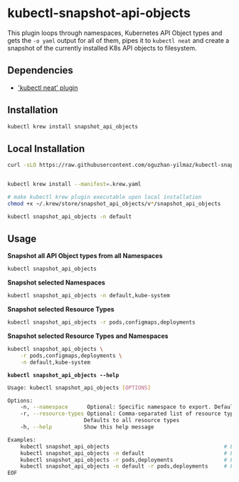 # kubectl-snapshot-api-objects

This plugin loops through namespaces, Kubernetes API Object types and gets the `-o yaml` output for all of them, pipes it to `kubectl neat` and create a snapshot of the currently installed K8s API objects to filesystem.

## Dependencies

<!-- - [yq](https://github.com/mikefarah/yq) -->
- ['kubectl neat' plugin](https://github.com/itaysk/kubectl-neat)

## Installation

```bash
kubectl krew install snapshot_api_objects
```

## Local Installation

```bash
curl -sLO https://raw.githubusercontent.com/oguzhan-yilmaz/kubectl-snapshot-api-objects/refs/heads/main/.krew.yaml


kubectl krew install --manifest=.krew.yaml

# make kubectl krew plugin executable upon local installation
chmod +x ~/.krew/store/snapshot_api_objects/v*/snapshot_api_objects

kubectl snapshot_api_objects -n default

```

## Usage

**Snapshot all API Object types from all Namespaces**

```bash
kubectl snapshot_api_objects
```

**Snapshot selected Namespaces**

```bash
kubectl snapshot_api_objects -n default,kube-system
```

**Snapshot selected Resource Types**

```bash
kubectl snapshot_api_objects -r pods,configmaps,deployments

```

**Snapshot selected Resource Types and Namespaces**

```bash
kubectl snapshot_api_objects \
    -r pods,configmaps,deployments \
    -n default,kube-system

```

**`kubectl snapshot_api_objects --help`**

```bash
Usage: kubectl snapshot_api_objects [OPTIONS]

Options:
    -n, --namespace      Optional: Specific namespace to export. Defaults to all namespaces
    -r, --resource-types Optional: Comma-separated list of resource types to export (e.g., "pods,deployments,services")
                        Defaults to all resource types
    -h, --help          Show this help message

Examples:
    kubectl snapshot_api_objects                                    # Export all resources from all namespaces
    kubectl snapshot_api_objects -n default                         # Export all resources from default namespace
    kubectl snapshot_api_objects -r pods,deployments                # Export only pods and deployments from all namespaces
    kubectl snapshot_api_objects -n default -r pods,deployments     # Export pods and deployments from default namespace
EOF
```

<!--
git update-index --chmod=+x snapshot-api-objects

chmod +x ~/.krew/store/snapshot_api_objects/v0.0.1/source/snapshot-api-objects-script.sh
 -->
